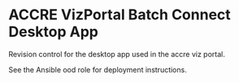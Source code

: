 # ACCRE VizPortal Batch Connect Desktop App

Revision control for the desktop app used in the accre
viz portal.

See the Ansible ood role for deployment instructions.
